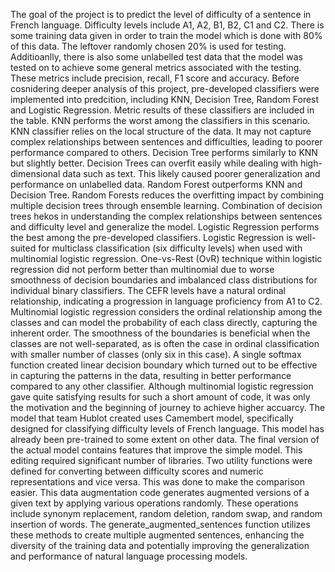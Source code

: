 The goal of the project is to predict the level of difficulty of a sentence in French language. Difficulty levels include A1, A2, B1, B2, C1 and C2.
There is some training data given in order to train the model which is done with 80% of this data. The leftover randomly chosen 20% is used for testing. Additioanlly, there is also some unlabelled test data that the model was tested on to achieve some general metrics associated with the testing. These metrics include precision, recall, F1 score and accuracy.
Before cosnidering deeper analysis of this project, pre-developed classifiers were implemented into predcition, including KNN, Decision Tree, Random Forest and Logistic Regression. Metric results of these classifiers are included in the table. KNN performs the worst among the classifiers in this scenario. KNN classifier relies on the local structure of the data. It may not capture complex relationships between sentences and difficulties, leading to poorer performance compared to others. Decision Tree performs similarly to KNN but slightly better. Decision Trees can overfit easily while dealing with high-dimensional data such as text. This likely caused poorer generalization and performance on unlabelled data. Random Forest outperforms KNN and Decision Tree. Random Forests reduces the overfitting impact by combining multiple decision trees through ensemble learning. Combination of decision trees hekos in understanding the complex relationships between sentences and difficulty level and generalize the model. Logistic Regression performs the best among the pre-developed classifiers. Logistic Regression is well-suited for multiclass classification (six difficulty levels) when used with multinomial logistic regression. One-vs-Rest (OvR) technique within logistic regression did not perform better than multinomial due to worse smoothness of decision boundaries and imbalanced class distributions for individual binary classifiers. The CEFR levels have a natural ordinal relationship, indicating a progression in language proficiency from A1 to C2. Multinomial logistic regression considers the ordinal relationship among the classes and can model the probability of each class directly, capturing the inherent order. The smoothness of the boundaries is beneficial when the classes are not well-separated, as is often the case in ordinal classification with smaller number of classes (only six in this case). A single softmax function created linear decision boundary which turned out to be effective in capturing the patterns in the data, resulting in better performance compared to any other classifier. Although multinomial logistic regression gave quite satisfying results for such a short amount of code, it was only the motivation and the beginning of journey to achieve higher accuarcy.
The model that team Hublot created uses Camembert model, specifically designed for classifying difficulty levels of French language. This model has already been pre-trained to some extent on other data. The final version of the actual model contains features that improve the simple model. This editing required significant number of libraries. Two utility functions were defined for converting between difficulty scores and numeric representations and vice versa. This was done to make the comparison easier. This data augmentation code generates augmented versions of a given text by applying various operations randomly. These operations include synonym replacement, random deletion, random swap, and random insertion of words. The generate_augmented_sentences function utilizes these methods to create multiple augmented sentences, enhancing the diversity of the training data and potentially improving the generalization and performance of natural language processing models.
